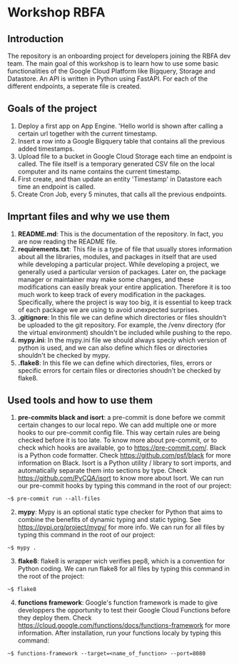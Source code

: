 Workshop RBFA
=============

Introduction
------------
The repository is an onboarding project for developers joining the RBFA dev team. The main goal of this workshop is to learn how to use some basic functionalities of the Google Cloud Platform like Bigquery, Storage and Datastore.
An API is written in Python using FastAPI. For each of the different endpoints, a seperate file is created.  

Goals of the project
--------------------
1. Deploy a first app on App Engine. 'Hello world is shown after calling a certain url together with the current timestamp.
3. Insert a row into a Google Bigquery table that contains all the previous added timestamps. 
4. Upload file to a bucket in Google Cloud Storage each time an endpoint is called. The file itself is a temporary generated CSV file on the local computer and its name contains the current timestamp. 
5. First create, and than update an entity 'Timestamp' in Datastore each time an endpoint is called.
5. Create Cron Job, every 5 minutes, that calls all the previous endpoints.

Imprtant files and why we use them
----------------------------------
1. **README.md**: This is the documentation of the repository. In fact, you are now reading the README file. 
2. **requirements.txt**: This file is a type of file that usually stores information about all the libraries, modules, and packages in itself that are used while developing a particular project.
While developing a project, we generally used a particular version of packages. Later on, the package manager or maintainer may make some changes, and these modifications can easily break your entire application. 
Therefore it is too much work to keep track of every modification in the packages. Specifically, where the project is way too big, it is essential to keep track of each package we are using to avoid unexpected surprises.
3. **.gitignore**: In this file we can define which directories or files shouldn't be uploaded to the git repository. For example, the /venv directory (for the virtual environment) shouldn't be included while pushing to the repo. 
4. **mypy.ini**: In the mypy.ini file we should always speciy which version of python is used, and we can also define which files or directories shouldn't be checked by mypy.
5. **.flake8**: In this file we can define which directories, files, errors or specific errors for certain files or directories shoudn't be checked by flake8. 


Used tools and how to use them
------------------------------
1. **pre-commits black and isort**: a pre-commit is done before we commit certain changes to our local repo. We can add multiple one or more hooks to our pre-commit config file. This way certain rules are being checked before it is too late. 
To know more about pre-commit, or to check which hooks are available, go to https://pre-commit.com/.
Black is a Python code formatter. Check https://github.com/psf/black for more information on Black. 
Isort is a Python utility / library to sort imports, and automatically separate them into sections by type. Check https://github.com/PyCQA/isort to know more about Isort. 
We can run our pre-commit hooks by typing this command in the root of our project: 
```console
~$ pre-commit run --all-files
```

2. **mypy**: Mypy is an optional static type checker for Python that aims to combine the benefits of dynamic typing and static typing. See https://pypi.org/project/mypy/ for more info. 
We can run for all files by typing this command in the root of our project:
```console
~$ mypy .
```

3. **flake8**: flake8 is  wrapper wich verifies pep8, which is a convention for Python coding. 
We can run flake8 for all files by typing this command in the root of the project: 
```console
~$ flake8
```

4. **functions framework**: Google's function framework is made to give developpers the opportunity to test their Google Cloud Functions before they deploy them. Check https://cloud.google.com/functions/docs/functions-framework for more information. 
After installation, run your functions localy by typing this command:
```console
~$ functions-framework --target=<name_of_function> --port=8080
```